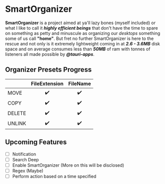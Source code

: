 # SmartOrganizer

**SmartOrganizer** is a project aimed at ya'll lazy bones (myself included) or what I like to call it **_highly efficient beings_** that don't have the time to spare on something as petty and minuscule as organizing our _desktops_ something some of us call **"home"**. But fret no further SmartOrganizer is here to the rescue and not only is it extremely lightweight coming in at **_2.6 - 3.6MB_** disk space and on average consumes less than **_50MB_** of ram with tonnes of listeners all made possible by **_@tauri-apps_**.

## Organizer Presets Progress

|        | FileExtension                       | FileName                            |
| ------ | ----------------------------------- | ----------------------------------- |
| MOVE   | <center>:heavy_check_mark:</center> | <center>:heavy_check_mark:</center> |
| COPY   | <center>:heavy_check_mark:</center> | <center>:heavy_check_mark:</center> |
| DELETE | <center>:heavy_check_mark:</center> | <center>:heavy_check_mark:</center> |
| UNLINK | <center>:heavy_check_mark:</center> | <center>:heavy_check_mark:</center> |

## Upcoming Features

- [ ] Notification
- [ ] Search Deep
- [ ] Enable SmartOrganizer (More on this will be disclosed)
- [ ] Regex (Maybe)
- [ ] Perform action based on a time specified
